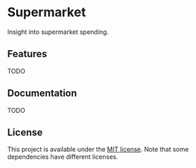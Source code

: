 # Supermarket

Insight into supermarket spending.

## Features

TODO

## Documentation

TODO

## License

This project is available under the [MIT license](LICENSE.md). Note that some dependencies have different licenses.
